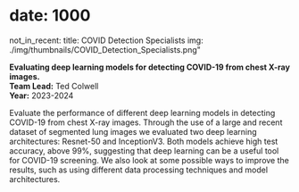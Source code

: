 # date: 1000
not_in_recent:
title: COVID Detection Specialists
img: ./img/thumbnails/COVID_Detection_Specialists.png"

**Evaluating deep learning models for detecting COVID-19 from chest X-ray images.**<br/>
**Team Lead:** Ted Colwell<br/>
**Year:** 2023-2024

Evaluate the performance of different deep learning models in detecting COVID-19 from chest X-ray images. Through the use of a large and recent dataset of segmented lung images we evaluated two deep learning architectures: Resnet-50 and InceptionV3. Both models achieve high test accuracy, above 99%, suggesting that deep learning can be a useful tool for COVID-19 screening. We also look at some possible ways to improve the results, such as using different data processing techniques and model architectures.
